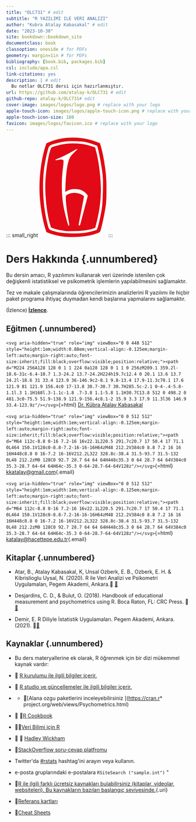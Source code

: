 ```yaml
---
title: "OLC731" # edit
subtitle: "R YAZILIMI ILE VERI ANALIZI" 
author: "Kubra Atalay Kabasakal" # edit
date: "2023-10-30"
site: bookdown::bookdown_site
documentclass: book
classoption: oneside # for PDFs
geometry: margin=1in # for PDFs
bibliography: [book.bib, packages.bib]
csl: include/apa.csl
link-citations: yes
description: | # edit
  Bu notlar OLC731 dersi için hazırlanmıştır.
url: https://github.com/atalay-k/OLC731 # edit
github-repo: atalay-k/OLC731# edit
cover-image: images/logos/logo.png # replace with your logo
apple-touch-icon: images/logos/apple-touch-icon.png # replace with your logo
apple-touch-icon-size: 180
favicon: images/logos/favicon.ico # replace with your logo
---
```




::: small_right
<img src="images/logos/logo.png" alt="ADS Hex Logo"/>
:::



# Ders Hakkında {.unnumbered}

Bu dersin amacı, R yazılımını kullanarak veri üzerinde istenilen çok değişkenli istatistiksel ve psikometrik işlemlerin yapılabilmesini sağlamaktır.

Tez ve makale çalışmalarında öğrencilerimizin analizlerini R yazılımı ile hiçbir paket programa ihtiyaç duymadan kendi başlarına yapmalarını sağlamaktır.

(İzlence) [**İzlence**](Izlence.html).

## Eğitmen {.unnumbered}

`<svg aria-hidden="true" role="img" viewBox="0 0 448 512" style="height:1em;width:0.88em;vertical-align:-0.125em;margin-left:auto;margin-right:auto;font-size:inherit;fill:black;overflow:visible;position:relative;"><path d="M224 256A128 128 0 1 1 224 0a128 128 0 1 1 0 256zM209.1 359.2l-18.6-31c-6.4-10.7 1.3-24.2 13.7-24.2H224h19.7c12.4 0 20.1 13.6 13.7 24.2l-18.6 31 33.4 123.9 36-146.9c2-8.1 9.8-13.4 17.9-11.3c70.1 17.6 121.9 81 121.9 156.4c0 17-13.8 30.7-30.7 30.7H285.5c-2.1 0-4-.4-5.8-1.1l.3 1.1H168l.3-1.1c-1.8 .7-3.8 1.1-5.8 1.1H30.7C13.8 512 0 498.2 0 481.3c0-75.5 51.9-138.9 121.9-156.4c8.1-2 15.9 3.3 17.9 11.3l36 146.9 33.4-123.9z"/></svg>`{=html} [Dr. Kübra Atalay Kabasakal](https://avesis.hacettepe.edu.tr/katalay)

`<svg aria-hidden="true" role="img" viewBox="0 0 512 512" style="height:1em;width:1em;vertical-align:-0.125em;margin-left:auto;margin-right:auto;font-size:inherit;fill:black;overflow:visible;position:relative;"><path d="M64 112c-8.8 0-16 7.2-16 16v22.1L220.5 291.7c20.7 17 50.4 17 71.1 0L464 150.1V128c0-8.8-7.2-16-16-16H64zM48 212.2V384c0 8.8 7.2 16 16 16H448c8.8 0 16-7.2 16-16V212.2L322 328.8c-38.4 31.5-93.7 31.5-132 0L48 212.2zM0 128C0 92.7 28.7 64 64 64H448c35.3 0 64 28.7 64 64V384c0 35.3-28.7 64-64 64H64c-35.3 0-64-28.7-64-64V128z"/></svg>`{=html} [kkatalay\@gmail.com](mailto:kkatalay@gmail.com){.email}

`<svg aria-hidden="true" role="img" viewBox="0 0 512 512" style="height:1em;width:1em;vertical-align:-0.125em;margin-left:auto;margin-right:auto;font-size:inherit;fill:black;overflow:visible;position:relative;"><path d="M64 112c-8.8 0-16 7.2-16 16v22.1L220.5 291.7c20.7 17 50.4 17 71.1 0L464 150.1V128c0-8.8-7.2-16-16-16H64zM48 212.2V384c0 8.8 7.2 16 16 16H448c8.8 0 16-7.2 16-16V212.2L322 328.8c-38.4 31.5-93.7 31.5-132 0L48 212.2zM0 128C0 92.7 28.7 64 64 64H448c35.3 0 64 28.7 64 64V384c0 35.3-28.7 64-64 64H64c-35.3 0-64-28.7-64-64V128z"/></svg>`{=html} [katalay\@hacettepe.edu.tr](mailto:katalay@hacettepe.edu.tr){.email}

## Kitaplar {.unnumbered}

-   Atar, B., Atalay Kabasakal, K, Unsal Ozberk, E. B., Ozberk, E. H. & Kibrislioglu Uysal, N. (2020). R ile Veri Analizi ve Psikometri Uygulamaları, Pegem Akademi, Ankara.🔗 [📖](https://pegem.net/urun/R-ile-Veri-Analizi-ve-Psikometri-Uygulamalari/60801)


-   Desjardins, C. D., & Bulut, O. (2018). Handbook of educational measurement and psychometrics using R. Boca Raton, FL: CRC Press. 🔗[📖](https://www.routledge.com/Handbook-of-Educational-Measurement-and-Psychometrics-Using-R/Desjardins-Bulut/p/book/9780367734671)

- Demir, E. R Diliyle İstatistik Uygulamaları. Pegem Akademi, Ankara.(2021). 🔗[📖](https://pegem.net/urun/R-Diliyle-Istatistik-Uygulamalari/61912)


## Kaynaklar {.unnumbered}

* Bu ders materyallerine ek olarak, R öğrenmek için bir dizi mükemmel kaynak vardır:

- 🔗 [R kurulumu ile ilgili bilgiler içerir. ](https://psyteachr.github.io/data-skills-v2/installing-r.html)

- 🔗 [R studio ve güncellemeler ile ilgili bilgiler içerir. ](https://psyteachr.github.io/analysis-v2/updating-r-rstudio-and-packages.html)

-   * 🔗[Alana ozgu paketlerini inceleyebilirsiniz ](https://cran.r* project.org/web/views/Psychometrics.html)


-  🔗 📖[R Cookbook](http://www.cookbook-r.com/)

-  🔗📖[Veri Bilimi için R](https://r4ds.had.co.nz/)

* 🔗 👨 [Hadley Wickham](https://hadley.nz/)


-  🔗[StackOverflow soru-cevap platfromu](https://stackoverflow.com/)

-  Twitter'da [#rstats](https://twitter.com/search?f=tweets&q=%23rstats&src=typd) hashtag'ini arayın veya kullanın. 
  
  -  e-posta gruplarındaki e-postalara `RSiteSearch ("sample.int")` "

* 🔗[R ile ilgili farklı ücretsiz kaynakları bulabilirsiniz (kitaplar, videolar, websiteleri). Bu kaynakların bazıları başlangıç seviyesinde.](https://www.learnr4free.com/tr/index.html){.uri}
* 🔗[Referans kartları](https://cran.r-project.org/doc/contrib/Short-refcard.pdf)

* 🔗[Cheat Sheets](https://www.rstudio.com/resources/cheatsheets/)




